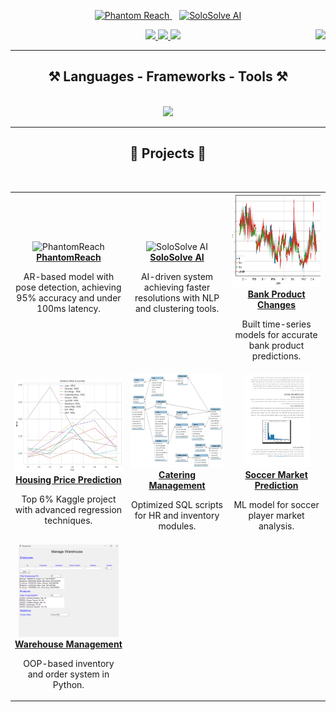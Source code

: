 <p align="center">
  <a href="https://phantom-reach-poc.lovable.app/">
    <img src="https://img.shields.io/badge/Phantom%20Reach-Click Demo-green?style=for-the-badge" alt="Phantom Reach">
  </a>
  &nbsp;&nbsp;
  <a href="https://solosolve-ai-demo.lovable.app/">
    <img src="https://img.shields.io/badge/SoloSolve%20AI-Visit POC-green?style=for-the-badge" alt="SoloSolve AI">
  </a>
</p>


<div align="center"> 
    <img align="right" src="https://visitor-badge.laobi.icu/badge?page_id=shovalbenjer.shovalbenjer" />
</div>
 
<div align="center"> 
  <a href="mailto:Shovalb9@gmail.com">
    <img src="https://img.shields.io/badge/Gmail-333333?style=for-the-badge&logo=gmail&logoColor=red" />
  </a>
  <a href="https://linkedin.com/in/shoval-benjer-712894b9" target="_blank">
    <img src="https://img.shields.io/badge/LinkedIn-0077B5?style=for-the-badge&logo=linkedin&logoColor=white" target="_blank" />
  </a>
  <a href="https://github.com/ShovalBenjer?tab=repositories" target="_blank">
     <img src="https://img.shields.io/badge/Portfolio-FF5722?style=for-the-badge&logo=todoist&logoColor=white" target="_blank" /> <!-- sqlite, safari, google-chrome are other good icon options -->
  </a>
</div>

<hr/>
<h2 align="center">⚒️ Languages - Frameworks - Tools ⚒️</h2>
<br/>
<div align="center">
<img src="https://skillicons.dev/icons?i=python,mysql,mongodb,fastapi,docker,tailwind,postgres,kafka,html,css,nodejs,react,ts,tensorflow,pytorch" />
<br/>
<hr/>

<h2 align="center">🚀 Projects 🚀</h2>
<br/>
<div align="center">
  <table>
    <tr>
      <td align="center">
        <img src="phantomreach.gif" alt="PhantomReach" height="150"/>
        <br/>
        <a href="#"><b>PhantomReach</b></a>
        <p>AR-based model with pose detection, achieving 95% accuracy and under 100ms latency.</p>
      </td>
      <td align="center">
        <img src="solosolve%20in%20a%20nutshell.gif" alt="SoloSolve AI" height="150"/>
        <br/>
        <a href="https://github.com/solosolve-ai/solosolve-ai"><b>SoloSolve AI</b></a>
        <p>AI-driven system achieving faster resolutions with NLP and clustering tools.</p>
      </td>
      <td align="center">
        <img src="BANKING.png" alt="Bank Product Changes" height="150"/>
        <br/>
        <a href="https://github.com/ShovalBenjer/Bank-Change-Prediction"><b>Bank Product Changes</b></a>
        <p>Built time-series models for accurate bank product predictions.</p>
      </td>
    </tr>
    <tr>
      <td align="center">
        <img src="HOUSING.png" alt="Housing Price Prediction" height="150"/>
        <br/>
        <a href="https://github.com/ShovalBenjer/Housing_Price_Prediction_Advanced_Regresson_Kaggle"><b>Housing Price Prediction</b></a>
        <p>Top 6% Kaggle project with advanced regression techniques.</p>
      </td>
      <td align="center">
        <img src="DATABASE.jpg" alt="Catering Company Management" height="150"/>
        <br/>
        <a href="https://github.com/ShovalBenjer/Catering_Company_Management_System"><b>Catering Management</b></a>
        <p>Optimized SQL scripts for HR and inventory modules.</p>
      </td>
      <td align="center">
        <img src="AI.png" alt="Soccer Market Prediction" height="150"/>
        <br/>
        <a href="https://github.com/ShovalBenjer/CS_188-Introduction-to-Artificial-Intelligence-Final_Project"><b>Soccer Market Prediction</b></a>
        <p>ML model for soccer player market analysis.</p>
      </td>
    </tr>
    <tr>
      <td align="center">
        <img src="GUI.png" alt="Warehouse Management" height="150"/>
        <br/>
        <a href="https://github.com/ShovalBenjer/Manage-Warehouse-OOP-Python"><b>Warehouse Management</b></a>
        <p>OOP-based inventory and order system in Python.</p>
      </td>
    </tr>
  </table>
</div>
